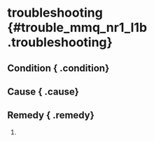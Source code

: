 # troubleshooting {#trouble_mmq_nr1_l1b .troubleshooting}

## Condition { .condition}

## Cause { .cause}

## Remedy { .remedy}

1.  

